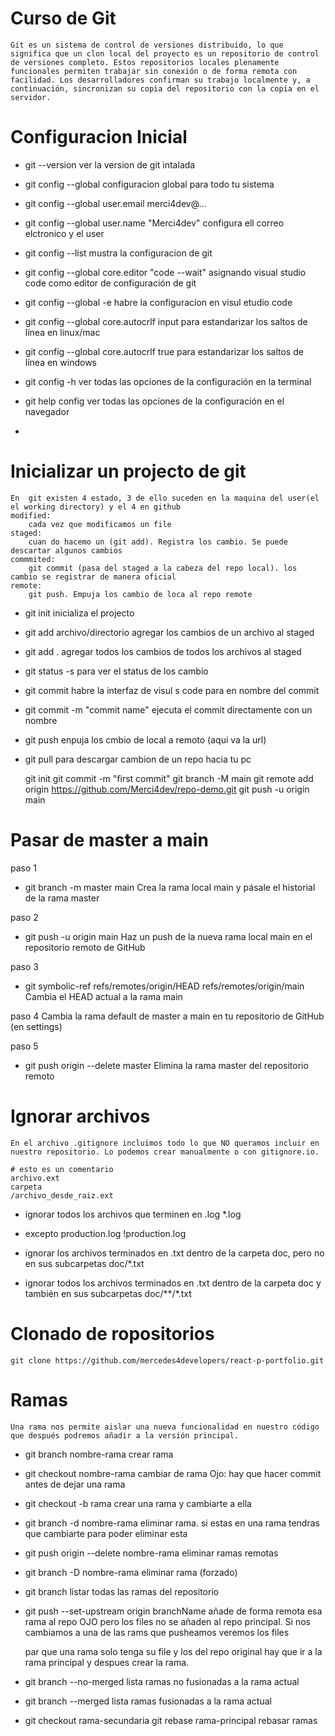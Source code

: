 # Curso de Git
    Git es un sistema de control de versiones distribuido, lo que significa que un clon local del proyecto es un repositorio de control de versiones completo. Estos repositorios locales plenamente funcionales permiten trabajar sin conexión o de forma remota con facilidad. Los desarrolladores confirman su trabajo localmente y, a continuación, sincronizan su copia del repositorio con la copia en el servidor.


# Configuracion Inicial
* git --version
    ver la version de git intalada
* git config --global 
    configuracion global para todo tu sistema
* git config --global user.email merci4dev@...
* git config --global user.name "Merci4dev"
    configura ell correo elctronico y el user

* git config --list
    mustra la configuracion de git
    
* git config --global core.editor "code --wait"
    asignando visual studio code como editor de configuración de git
* git config --global -e
    habre la configuracion en visul etudio code
* git config --global core.autocrlf input
    para estandarizar los saltos de línea en linux/mac
* git config --global core.autocrlf true
    para estandarizar los saltos de línea en windows
* git config -h
    ver todas las opciones de la configuración en la terminal
* git help config
    ver todas las opciones de la configuración en el navegador
* 

# Inicializar un projecto de git
    En  git existen 4 estado, 3 de ello suceden en la maquina del user(el el working directory) y el 4 en github
    modified:
        cada vez que modificamos un file 
    staged:
        cuan do hacemo un (git add). Registra los cambio. Se puede descartar algunos cambios 
    commmited:
        git commit (pasa del staged a la cabeza del repo local). los cambio se registrar de manera oficial
    remote:
        git push. Empuja los cambio de loca al repo remote

* git init
    inicializa el projecto
* git add archivo/directorio
    agregar los cambios de un archivo al staged
* git add .
    agregar todos los cambios de todos los archivos al staged
* git status -s 
    para ver el status de los cambio
* git commit
    habre la interfaz de visul s code para en nombre del commit
* git commit -m "commit name"
    ejecuta el commit directamente con un nombre
* git push
    enpuja los cmbio de local a remoto (aqui va la url)
* git pull
    para descargar cambion de un repo hacia tu pc

    git init
    git commit -m "first commit"
    git branch -M main
    git remote add origin https://github.com/Merci4dev/repo-demo.git
    git push -u origin main


# Pasar de master a main
paso 1
* git branch -m master main
    Crea la rama local main y pásale el historial de la rama master

paso 2
* git push -u origin main
Haz un push de la nueva rama local main en el repositorio remoto de GitHub


paso 3
* git symbolic-ref refs/remotes/origin/HEAD refs/remotes/origin/main
    Cambia el HEAD actual a la rama main

paso 4
    Cambia la rama default de master a main en tu repositorio de GitHub (en settings)

paso 5
* git push origin --delete master
    Elimina la rama master del repositorio remoto


# Ignorar archivos
    En el archivo .gitignore incluimos todo lo que NO queramos incluir en nuestro repositorio. Lo podemos crear manualmente o con gitignore.io.

    # esto es un comentario
    archivo.ext
    carpeta
    /archivo_desde_raiz.ext

* ignorar todos los archivos que terminen en .log
    *.log

* excepto production.log
    !production.log

* ignorar los archivos terminados en .txt dentro de la carpeta doc,
    pero no en sus subcarpetas
    doc/*.txt
* ignorar todos los archivos terminados en .txt dentro de la carpeta doc y también en sus subcarpetas
    doc/**/*.txt

# Clonado de ropositorios
    git clone https://github.com/mercedes4developers/react-p-portfolio.git


# Ramas
    Una rama nos permite aislar una nueva funcionalidad en nuestro código que después podremos añadir a la versión principal.

* git branch nombre-rama
    crear rama

* git checkout nombre-rama
    cambiar de rama
    Ojo: hay que hacer commit antes de dejar una rama

* git checkout -b rama
    crear una rama y cambiarte a ella

* git branch -d nombre-rama
    eliminar rama. si estas en una rama tendras que cambiarte para poder eliminar esta

* git push origin --delete nombre-rama
    eliminar ramas remotas

* git branch -D nombre-rama
    eliminar rama (forzado)

* git branch
    listar todas las ramas del repositorio

* git push --set-upstream origin branchName
    añade de forma remota esa rama al repo
    OJO pero los files no se añaden al repo principal. Si nos cambiamos a una de las rams que pusheamos veremos los files

    par que una rama solo tenga su file y los del repo original hay que ir a la rama principal y despues crear la rama.



* git branch --no-merged
    lista ramas no fusionadas a la rama actual

* git branch --merged
    lista ramas fusionadas a la rama actual

* git checkout rama-secundaria
  git rebase rama-principal
    rebasar ramas

#